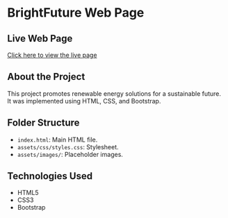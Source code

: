 # BrightFuture Web Page

## Live Web Page
[Click here to view the live page](https://alexandercastellanos.github.io/brightfuture-webpage)

## About the Project
This project promotes renewable energy solutions for a sustainable future. It was implemented using HTML, CSS, and Bootstrap.

## Folder Structure
- `index.html`: Main HTML file.
- `assets/css/styles.css`: Stylesheet.
- `assets/images/`: Placeholder images.

## Technologies Used
- HTML5
- CSS3
- Bootstrap
